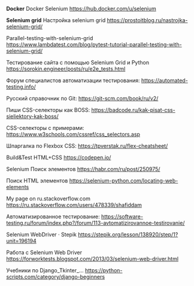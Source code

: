 **Docker**
Docker Selenium https://hub.docker.com/u/selenium

**Selenium grid**
Настройка selenium grid https://prostoitblog.ru/nastrojka-selenium-grid/

Parallel-testing-with-selenium-grid https://www.lambdatest.com/blog/pytest-tutorial-parallel-testing-with-selenium-grid/

Тестирование сайта с помощью Selenium Grid и Python https://sorokin.engineer/posts/ru/e2e_tests.html





Форум специалистов автоматизации тестирования: https://automated-testing.info/

Русский справочник по Git: https://git-scm.com/book/ru/v2/

Пиши CSS-селекторы как BOSS: https://badcode.ru/kak-pisat-css-sieliektory-kak-boss/

CSS-селекторы с примерами: https://www.w3schools.com/cssref/css_selectors.asp 
 
Шпаргалка по Flexbox CSS: https://tpverstak.ru/flex-cheatsheet/

Build&Test HTML+CSS https://codepen.io/

Selenium Поиск элементов https://habr.com/ru/post/250975/  

Поиск HTML элементов https://selenium-python.com/locating-web-elements

My page on ru.stackoverflow.com https://ru.stackoverflow.com/users/478339/shafiddam

Автоматизированное тестирование: https://software-testing.ru/forum/index.php?/forum/113-avtomatizirovannoe-testirovanie/

Selenium WebDriver · Stepik https://stepik.org/lesson/138920/step/1?unit=196194
 
Работа с Selenium Web Driver https://forworktests.blogspot.com/2013/03/selenium-web-driver.html

Учебники по Django_Tkinter_... https://python-scripts.com/category/django-beginners

